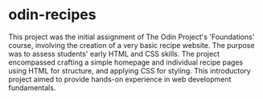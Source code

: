 # odin-recipes
This project was the initial assignment of The Odin Project's 'Foundations' course, involving the creation of a very basic recipe website. The purpose was to assess students' early HTML and CSS skills. The project encompassed crafting a simple homepage and individual recipe pages using HTML for structure, and applying CSS for styling. This introductory project aimed to provide hands-on experience in web development fundamentals.